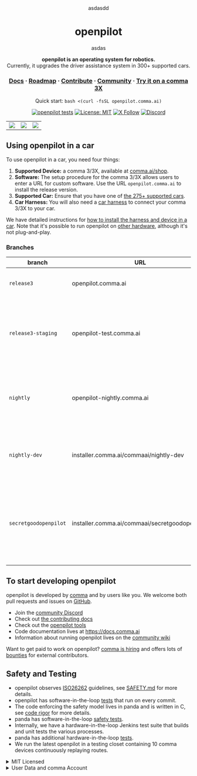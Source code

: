 <div align="center" style="text-align: center;">
asdasdd

<h1>openpilot</h1>

asdas
<p>
  <b>openpilot is an operating system for robotics.</b>
  <br>
  Currently, it upgrades the driver assistance system in 300+ supported cars.
</p>

<h3>
  <a href="https://docs.comma.ai">Docs</a>
  <span> · </span>
  <a href="https://docs.comma.ai/contributing/roadmap/">Roadmap</a>
  <span> · </span>
  <a href="https://github.com/commaai/openpilot/blob/master/docs/CONTRIBUTING.md">Contribute</a>
  <span> · </span>
  <a href="https://discord.comma.ai">Community</a>
  <span> · </span>
  <a href="https://comma.ai/shop">Try it on a comma 3X</a>
</h3>

Quick start: `bash <(curl -fsSL openpilot.comma.ai)`

[![openpilot tests](https://github.com/commaai/openpilot/actions/workflows/selfdrive_tests.yaml/badge.svg)](https://github.com/commaai/openpilot/actions/workflows/selfdrive_tests.yaml)
[![License: MIT](https://img.shields.io/badge/License-MIT-yellow.svg)](LICENSE)
[![X Follow](https://img.shields.io/twitter/follow/comma_ai)](https://x.com/comma_ai)
[![Discord](https://img.shields.io/discord/469524606043160576)](https://discord.comma.ai)

</div>

<table>
  <tr>
    <td><a href="https://youtu.be/NmBfgOanCyk" title="Video By Greer Viau"><img src="https://github.com/commaai/openpilot/assets/8762862/2f7112ae-f748-4f39-b617-fabd689c3772"></a></td>
    <td><a href="https://youtu.be/VHKyqZ7t8Gw" title="Video By Logan LeGrand"><img src="https://github.com/commaai/openpilot/assets/8762862/92351544-2833-40d7-9e0b-7ef7ae37ec4c"></a></td>
    <td><a href="https://youtu.be/SUIZYzxtMQs" title="A drive to Taco Bell"><img src="https://github.com/commaai/openpilot/assets/8762862/05ceefc5-2628-439c-a9b2-89ce77dc6f63"></a></td>
  </tr>
</table>


Using openpilot in a car
------

To use openpilot in a car, you need four things:
1. **Supported Device:** a comma 3/3X, available at [comma.ai/shop](https://comma.ai/shop/comma-3x).
2. **Software:** The setup procedure for the comma 3/3X allows users to enter a URL for custom software. Use the URL `openpilot.comma.ai` to install the release version.
3. **Supported Car:** Ensure that you have one of [the 275+ supported cars](docs/CARS.md).
4. **Car Harness:** You will also need a [car harness](https://comma.ai/shop/car-harness) to connect your comma 3/3X to your car.

We have detailed instructions for [how to install the harness and device in a car](https://comma.ai/setup). Note that it's possible to run openpilot on [other hardware](https://blog.comma.ai/self-driving-car-for-free/), although it's not plug-and-play.

### Branches
| branch           | URL                                    | description                                                                         |
|------------------|----------------------------------------|-------------------------------------------------------------------------------------|
| `release3`         | openpilot.comma.ai                      | This is openpilot's release branch.                                                 |
| `release3-staging` | openpilot-test.comma.ai                | This is the staging branch for releases. Use it to get new releases slightly early. |
| `nightly`          | openpilot-nightly.comma.ai             | This is the bleeding edge development branch. Do not expect this to be stable.      |
| `nightly-dev`      | installer.comma.ai/commaai/nightly-dev | Same as nightly, but includes experimental development features for some cars.      |
| `secretgoodopenpilot` | installer.comma.ai/commaai/secretgoodopenpilot | This is a preview branch from the autonomy team where new driving models get merged earlier than master. |

To start developing openpilot
------

openpilot is developed by [comma](https://comma.ai/) and by users like you. We welcome both pull requests and issues on [GitHub](http://github.com/commaai/openpilot).

* Join the [community Discord](https://discord.comma.ai)
* Check out [the contributing docs](docs/CONTRIBUTING.md)
* Check out the [openpilot tools](tools/)
* Code documentation lives at https://docs.comma.ai
* Information about running openpilot lives on the [community wiki](https://github.com/commaai/openpilot/wiki)

Want to get paid to work on openpilot? [comma is hiring](https://comma.ai/jobs#open-positions) and offers lots of [bounties](https://comma.ai/bounties) for external contributors.

Safety and Testing
----

* openpilot observes [ISO26262](https://en.wikipedia.org/wiki/ISO_26262) guidelines, see [SAFETY.md](docs/SAFETY.md) for more details.
* openpilot has software-in-the-loop [tests](.github/workflows/selfdrive_tests.yaml) that run on every commit.
* The code enforcing the safety model lives in panda and is written in C, see [code rigor](https://github.com/commaai/panda#code-rigor) for more details.
* panda has software-in-the-loop [safety tests](https://github.com/commaai/panda/tree/master/tests/safety).
* Internally, we have a hardware-in-the-loop Jenkins test suite that builds and unit tests the various processes.
* panda has additional hardware-in-the-loop [tests](https://github.com/commaai/panda/blob/master/Jenkinsfile).
* We run the latest openpilot in a testing closet containing 10 comma devices continuously replaying routes.

<details>
<summary>MIT Licensed</summary>

openpilot is released under the MIT license. Some parts of the software are released under other licenses as specified.

Any user of this software shall indemnify and hold harmless Comma.ai, Inc. and its directors, officers, employees, agents, stockholders, affiliates, subcontractors and customers from and against all allegations, claims, actions, suits, demands, damages, liabilities, obligations, losses, settlements, judgments, costs and expenses (including without limitation attorneys’ fees and costs) which arise out of, relate to or result from any use of this software by user.

**THIS IS ALPHA QUALITY SOFTWARE FOR RESEARCH PURPOSES ONLY. THIS IS NOT A PRODUCT.
YOU ARE RESPONSIBLE FOR COMPLYING WITH LOCAL LAWS AND REGULATIONS.
NO WARRANTY EXPRESSED OR IMPLIED.**
</details>

<details>
<summary>User Data and comma Account</summary>

By default, openpilot uploads the driving data to our servers. You can also access your data through [comma connect](https://connect.comma.ai/). We use your data to train better models and improve openpilot for everyone.

openpilot is open source software: the user is free to disable data collection if they wish to do so.

openpilot logs the road-facing cameras, CAN, GPS, IMU, magnetometer, thermal sensors, crashes, and operating system logs.
The driver-facing camera and microphone are only logged if you explicitly opt-in in settings.

By using openpilot, you agree to [our Privacy Policy](https://comma.ai/privacy). You understand that use of this software or its related services will generate certain types of user data, which may be logged and stored at the sole discretion of comma. By accepting this agreement, you grant an irrevocable, perpetual, worldwide right to comma for the use of this data.
</details>
